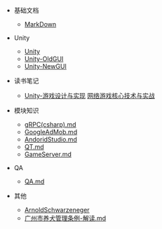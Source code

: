 - 基础文档
  - [MarkDown](MarkDown.md)

- Unity
  - [Unity](/md/Unity/Unity.md)
  - [Unity-OldGUI](/md/Unity/Unity-OldGUI.md)
  - [Unity-NewGUI](/md/Unity/Unity-NewGUI.md)

- 读书笔记
  - [Unity-游戏设计与实现](/md/Unity/Unity-游戏设计与实现.md)
    [网络游戏核心技术与实战](/md/Books/网络游戏核心技术与实战.md)

- 模块知识
  - [gRPC(csharp).md](/md/Modules/gRPC(csharp).md)
  - [GoogleAdMob.md](/md/Modules/GoogleAdMob.md)
  - [AndoridStudio.md](/md/Modules/AndoridStudio.md)
  - [QT.md](/md/Modules/QT.md)
  - [GameServer.md](/md/Modules/GameServer.md)

- QA
  - [QA.md](/md/QA.md)

- 其他
  - [ArnoldSchwarzeneger](/md/Other/ArnoldSchwarzeneger.md)
  - [广州市养犬管理条例-解读.md](/md/Other/广州市养犬管理条例-解读.md)
  